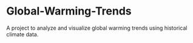 # Global-Warming-Trends
A project to analyze and visualize global warming trends using historical climate data.
